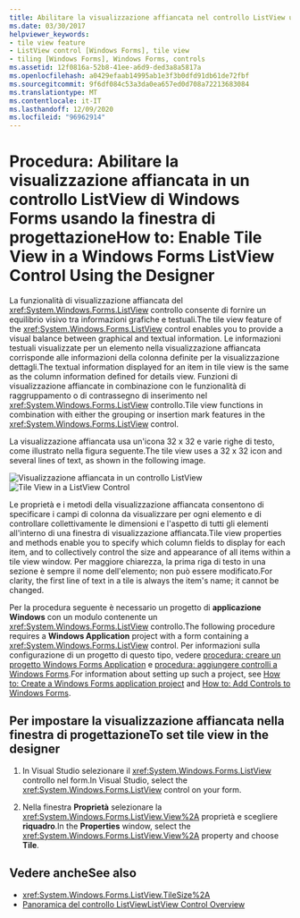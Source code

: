 ```yaml
---
title: Abilitare la visualizzazione affiancata nel controllo ListView usando la finestra di progettazione
ms.date: 03/30/2017
helpviewer_keywords:
- tile view feature
- ListView control [Windows Forms], tile view
- tiling [Windows Forms], Windows Forms, controls
ms.assetid: 12f0816a-52b8-41ee-a6d9-ded3a8a5817a
ms.openlocfilehash: a0429efaab14995ab1e3f3b0dfd91db61de72fbf
ms.sourcegitcommit: 9f6df084c53a3da0ea657ed0d708a72213683084
ms.translationtype: MT
ms.contentlocale: it-IT
ms.lasthandoff: 12/09/2020
ms.locfileid: "96962914"
---
```

# <a name="how-to-enable-tile-view-in-a-windows-forms-listview-control-using-the-designer"></a><span data-ttu-id="f79f7-102">Procedura: Abilitare la visualizzazione affiancata in un controllo ListView di Windows Forms usando la finestra di progettazione</span><span class="sxs-lookup"><span data-stu-id="f79f7-102">How to: Enable Tile View in a Windows Forms ListView Control Using the Designer</span></span>
<span data-ttu-id="f79f7-103">La funzionalità di visualizzazione affiancata del <xref:System.Windows.Forms.ListView> controllo consente di fornire un equilibrio visivo tra informazioni grafiche e testuali.</span><span class="sxs-lookup"><span data-stu-id="f79f7-103">The tile view feature of the <xref:System.Windows.Forms.ListView> control enables you to provide a visual balance between graphical and textual information.</span></span> <span data-ttu-id="f79f7-104">Le informazioni testuali visualizzate per un elemento nella visualizzazione affiancata corrisponde alle informazioni della colonna definite per la visualizzazione dettagli.</span><span class="sxs-lookup"><span data-stu-id="f79f7-104">The textual information displayed for an item in tile view is the same as the column information defined for details view.</span></span> <span data-ttu-id="f79f7-105">Funzioni di visualizzazione affiancate in combinazione con le funzionalità di raggruppamento o di contrassegno di inserimento nel <xref:System.Windows.Forms.ListView> controllo.</span><span class="sxs-lookup"><span data-stu-id="f79f7-105">Tile view functions in combination with either the grouping or insertion mark features in the <xref:System.Windows.Forms.ListView> control.</span></span>

 <span data-ttu-id="f79f7-106">La visualizzazione affiancata usa un'icona 32 x 32 e varie righe di testo, come illustrato nella figura seguente.</span><span class="sxs-lookup"><span data-stu-id="f79f7-106">The tile view uses a 32 x 32 icon and several lines of text, as shown in the following image.</span></span>

 <span data-ttu-id="f79f7-107">![Visualizzazione affiancata in un controllo ListView](./media/enable-tile-view-in-a-wf-listview-control-using-the-designer/tile-view-in-listview-control.gif "Icone e testo di visualizzazione affiancata")</span><span class="sxs-lookup"><span data-stu-id="f79f7-107">![Tile View in a ListView Control](./media/enable-tile-view-in-a-wf-listview-control-using-the-designer/tile-view-in-listview-control.gif "Tile view icons and text")</span></span>

 <span data-ttu-id="f79f7-108">Le proprietà e i metodi della visualizzazione affiancata consentono di specificare i campi di colonna da visualizzare per ogni elemento e di controllare collettivamente le dimensioni e l'aspetto di tutti gli elementi all'interno di una finestra di visualizzazione affiancata.</span><span class="sxs-lookup"><span data-stu-id="f79f7-108">Tile view properties and methods enable you to specify which column fields to display for each item, and to collectively control the size and appearance of all items within a tile view window.</span></span> <span data-ttu-id="f79f7-109">Per maggiore chiarezza, la prima riga di testo in una sezione è sempre il nome dell'elemento; non può essere modificato.</span><span class="sxs-lookup"><span data-stu-id="f79f7-109">For clarity, the first line of text in a tile is always the item's name; it cannot be changed.</span></span>

 <span data-ttu-id="f79f7-110">Per la procedura seguente è necessario un progetto di **applicazione Windows** con un modulo contenente un <xref:System.Windows.Forms.ListView> controllo.</span><span class="sxs-lookup"><span data-stu-id="f79f7-110">The following procedure requires a **Windows Application** project with a form containing a <xref:System.Windows.Forms.ListView> control.</span></span> <span data-ttu-id="f79f7-111">Per informazioni sulla configurazione di un progetto di questo tipo, vedere [procedura: creare un progetto Windows Forms Application](/visualstudio/ide/step-1-create-a-windows-forms-application-project) e [procedura: aggiungere controlli a Windows Forms](how-to-add-controls-to-windows-forms.md).</span><span class="sxs-lookup"><span data-stu-id="f79f7-111">For information about setting up such a project, see [How to: Create a Windows Forms application project](/visualstudio/ide/step-1-create-a-windows-forms-application-project) and [How to: Add Controls to Windows Forms](how-to-add-controls-to-windows-forms.md).</span></span>

## <a name="to-set-tile-view-in-the-designer"></a><span data-ttu-id="f79f7-112">Per impostare la visualizzazione affiancata nella finestra di progettazione</span><span class="sxs-lookup"><span data-stu-id="f79f7-112">To set tile view in the designer</span></span>

1. <span data-ttu-id="f79f7-113">In Visual Studio selezionare il <xref:System.Windows.Forms.ListView> controllo nel form.</span><span class="sxs-lookup"><span data-stu-id="f79f7-113">In Visual Studio, select the <xref:System.Windows.Forms.ListView> control on your form.</span></span>

2. <span data-ttu-id="f79f7-114">Nella finestra **Proprietà** selezionare la <xref:System.Windows.Forms.ListView.View%2A> proprietà e scegliere **riquadro**.</span><span class="sxs-lookup"><span data-stu-id="f79f7-114">In the **Properties** window, select the <xref:System.Windows.Forms.ListView.View%2A> property and choose **Tile**.</span></span>

## <a name="see-also"></a><span data-ttu-id="f79f7-115">Vedere anche</span><span class="sxs-lookup"><span data-stu-id="f79f7-115">See also</span></span>

- <xref:System.Windows.Forms.ListView.TileSize%2A>
- [<span data-ttu-id="f79f7-116">Panoramica del controllo ListView</span><span class="sxs-lookup"><span data-stu-id="f79f7-116">ListView Control Overview</span></span>](listview-control-overview-windows-forms.md)
